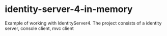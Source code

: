 # identity-server-4-in-memory
Example of working with IdentityServer4. The project consists of a identity server, console client, mvc client
